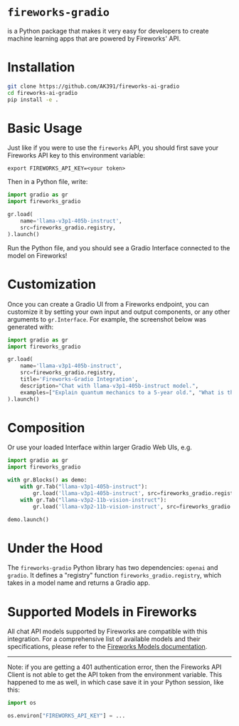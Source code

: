# `fireworks-gradio`

is a Python package that makes it very easy for developers to create machine learning apps that are powered by Fireworks' API.

# Installation

```bash
git clone https://github.com/AK391/fireworks-ai-gradio
cd fireworks-ai-gradio
pip install -e .
```

# Basic Usage

Just like if you were to use the `fireworks` API, you should first save your Fireworks API key to this environment variable:

```
export FIREWORKS_API_KEY=<your token>
```

Then in a Python file, write:

```python
import gradio as gr
import fireworks_gradio

gr.load(
    name='llama-v3p1-405b-instruct',
    src=fireworks_gradio.registry,
).launch()
```

Run the Python file, and you should see a Gradio Interface connected to the model on Fireworks!

# Customization 

Once you can create a Gradio UI from a Fireworks endpoint, you can customize it by setting your own input and output components, or any other arguments to `gr.Interface`. For example, the screenshot below was generated with:

```py
import gradio as gr
import fireworks_gradio

gr.load(
    name='llama-v3p1-405b-instruct',
    src=fireworks_gradio.registry,
    title='Fireworks-Gradio Integration',
    description="Chat with llama-v3p1-405b-instruct model.",
    examples=["Explain quantum mechanics to a 5-year old.", "What is the capital of France?"]
).launch()
```

# Composition

Or use your loaded Interface within larger Gradio Web UIs, e.g.

```python
import gradio as gr
import fireworks_gradio

with gr.Blocks() as demo:
    with gr.Tab("llama-v3p1-405b-instruct"):
        gr.load('llama-v3p1-405b-instruct', src=fireworks_gradio.registry)
    with gr.Tab("llama-v3p2-11b-vision-instruct"):
        gr.load('llama-v3p2-11b-vision-instruct', src=fireworks_gradio.registry)

demo.launch()
```

# Under the Hood

The `fireworks-gradio` Python library has two dependencies: `openai` and `gradio`. It defines a "registry" function `fireworks_gradio.registry`, which takes in a model name and returns a Gradio app.

# Supported Models in Fireworks

All chat API models supported by Fireworks are compatible with this integration. For a comprehensive list of available models and their specifications, please refer to the [Fireworks Models documentation](https://platform.fireworks.com/docs/models).

-------

Note: if you are getting a 401 authentication error, then the Fireworks API Client is not able to get the API token from the environment variable. This happened to me as well, in which case save it in your Python session, like this:

```py
import os

os.environ["FIREWORKS_API_KEY"] = ...
```